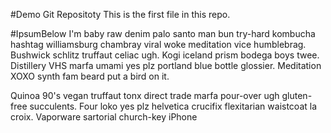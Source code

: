 #Demo Git Repositoty
This is the first file in this repo.

#IpsumBelow
I'm baby raw denim palo santo man bun try-hard kombucha hashtag williamsburg chambray viral woke meditation vice humblebrag. Bushwick schlitz truffaut celiac ugh. Kogi iceland prism bodega boys twee. Distillery VHS marfa umami yes plz portland blue bottle glossier. Meditation XOXO synth fam beard put a bird on it.

Quinoa 90's vegan truffaut tonx direct trade marfa pour-over ugh gluten-free succulents. Four loko yes plz helvetica crucifix flexitarian waistcoat la croix. Vaporware sartorial church-key iPhone
